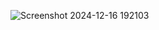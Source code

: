 ![Screenshot 2024-12-16 192103](https://github.com/user-attachments/assets/79248897-049d-4c2f-9b94-e8c074a9d984)
